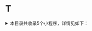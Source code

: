 # T
<details>
<summary>
本目录共收录5个小程序，详情见如下：
</summary>

- [T3出行](https://quantumult.app/x/open-app/add-resource?remote-resource=%7B%22rewrite_remote%22%3A%20%5B%22https%3A%2F%2Fraw.githubusercontent.com%2Fzirawell%2FR-Store%2Fmain%2FRule%2FQuanX%2FAdblock%2FApplet%2FWechat%2FT%2FT3%E5%87%BA%E8%A1%8C%2Frewrite%2Ft3go.conf%2C%20tag%3DT3%E5%87%BA%E8%A1%8C%22%5D%7D)
- [台风路径](https://quantumult.app/x/open-app/add-resource?remote-resource=%7B%22rewrite_remote%22%3A%20%5B%22https%3A%2F%2Fraw.githubusercontent.com%2Fzirawell%2FR-Store%2Fmain%2FRule%2FQuanX%2FAdblock%2FApplet%2FWechat%2FT%2F%E5%8F%B0%E9%A3%8E%E8%B7%AF%E5%BE%84%2Frewrite%2Ftflj.conf%2C%20tag%3D%E5%8F%B0%E9%A3%8E%E8%B7%AF%E5%BE%84%22%5D%7D)
- [特来电](https://quantumult.app/x/open-app/add-resource?remote-resource=%7B%22rewrite_remote%22%3A%20%5B%22https%3A%2F%2Fraw.githubusercontent.com%2Fzirawell%2FR-Store%2Fmain%2FRule%2FQuanX%2FAdblock%2FApplet%2FWechat%2FT%2F%E7%89%B9%E6%9D%A5%E7%94%B5%2Frewrite%2Fteld.conf%2C%20tag%3D%E7%89%B9%E6%9D%A5%E7%94%B5%22%5D%7D)
- [腾讯乘车码](https://quantumult.app/x/open-app/add-resource?remote-resource=%7B%22rewrite_remote%22%3A%20%5B%22https%3A%2F%2Fraw.githubusercontent.com%2Fzirawell%2FR-Store%2Fmain%2FRule%2FQuanX%2FAdblock%2FApplet%2FWechat%2FT%2F%E8%85%BE%E8%AE%AF%E4%B9%98%E8%BD%A6%E7%A0%81%2Frewrite%2Ftenpay.conf%2C%20tag%3D%E8%85%BE%E8%AE%AF%E4%B9%98%E8%BD%A6%E7%A0%81%22%5D%7D)
- [途虎养车](https://quantumult.app/x/open-app/add-resource?remote-resource=%7B%22rewrite_remote%22%3A%20%5B%22https%3A%2F%2Fraw.githubusercontent.com%2Fzirawell%2FR-Store%2Fmain%2FRule%2FQuanX%2FAdblock%2FApplet%2FWechat%2FT%2F%E9%80%94%E8%99%8E%E5%85%BB%E8%BD%A6%2Frewrite%2Ftuhu.conf%2C%20tag%3D%E9%80%94%E8%99%8E%E5%85%BB%E8%BD%A6%22%5D%7D)

</details>